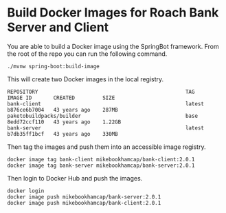 # Build Docker Images for Roach Bank Server and Client

You are able to build a Docker image using the SpringBot framework. From the root of the repo you can run the following command.
```
./mvnw spring-boot:build-image
```

This will create two Docker images in the local registry.
```
REPOSITORY                                                TAG                                                                          IMAGE ID       CREATED         SIZE
bank-client                                               latest                                                                       b876ce6b7004   43 years ago    287MB
paketobuildpacks/builder                                  base                                                                         8edd72ccf110   43 years ago    1.22GB
bank-server                                               latest                                                                       b7db35ff1bcf   43 years ago    330MB
```


Then tag the images and push them into an accessible image registry.
```
docker image tag bank-client mikebookhamcap/bank-client:2.0.1
docker image tag bank-server mikebookhamcap/bank-server:2.0.1
```

Then login to Docker Hub and push the images.
```
docker login
docker image push mikebookhamcap/bank-server:2.0.1
docker image push mikebookhamcap/bank-client:2.0.1
```



